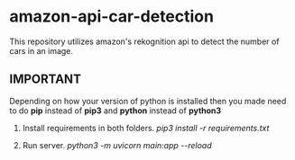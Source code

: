 # amazon-api-car-detection
This repository utilizes amazon's rekognition api to detect the number of cars in an image.

## IMPORTANT 
Depending on how your version of python is installed then you made need to do **pip** instead of **pip3** and **python** instead of **python3**

1. Install requirements in both folders. 
   *pip3 install -r requirements.txt*

2. Run server.
   *python3 -m uvicorn main:app --reload*